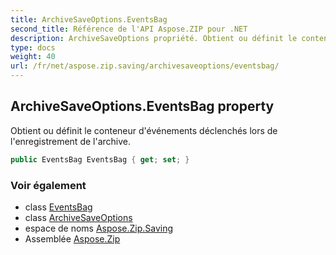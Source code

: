 ```yaml
---
title: ArchiveSaveOptions.EventsBag
second_title: Référence de l'API Aspose.ZIP pour .NET
description: ArchiveSaveOptions propriété. Obtient ou définit le conteneur dévénements déclenchés lors de lenregistrement de larchive.
type: docs
weight: 40
url: /fr/net/aspose.zip.saving/archivesaveoptions/eventsbag/
---
```

## ArchiveSaveOptions.EventsBag property

Obtient ou définit le conteneur d'événements déclenchés lors de l'enregistrement de l'archive.

```csharp
public EventsBag EventsBag { get; set; }
```

### Voir également

* class [EventsBag](../../eventsbag/)
* class [ArchiveSaveOptions](../)
* espace de noms [Aspose.Zip.Saving](../../archivesaveoptions/)
* Assemblée [Aspose.Zip](../../../)


